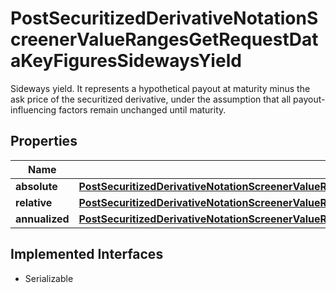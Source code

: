 

# PostSecuritizedDerivativeNotationScreenerValueRangesGetRequestDataKeyFiguresSidewaysYield

Sideways yield. It represents a hypothetical payout at maturity minus the ask price of the securitized derivative, under the assumption that all payout-influencing factors remain unchanged until maturity.

## Properties

Name | Type | Description | Notes
------------ | ------------- | ------------- | -------------
**absolute** | [**PostSecuritizedDerivativeNotationScreenerValueRangesGetRequestDataKeyFiguresSidewaysYieldAbsolute**](PostSecuritizedDerivativeNotationScreenerValueRangesGetRequestDataKeyFiguresSidewaysYieldAbsolute.md) |  |  [optional]
**relative** | [**PostSecuritizedDerivativeNotationScreenerValueRangesGetRequestDataKeyFiguresSidewaysYieldRelative**](PostSecuritizedDerivativeNotationScreenerValueRangesGetRequestDataKeyFiguresSidewaysYieldRelative.md) |  |  [optional]
**annualized** | [**PostSecuritizedDerivativeNotationScreenerValueRangesGetRequestDataKeyFiguresSidewaysYieldAnnualized**](PostSecuritizedDerivativeNotationScreenerValueRangesGetRequestDataKeyFiguresSidewaysYieldAnnualized.md) |  |  [optional]


## Implemented Interfaces

* Serializable


